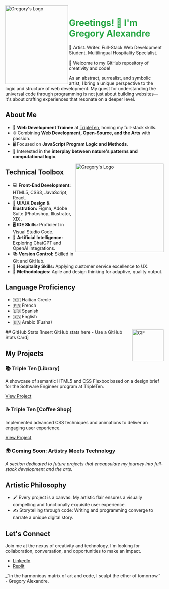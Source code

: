 <img src="https://github.com/GregoryAlexandre369/GregoryAlexandre369/blob/main/GregoryAlexandre%20369.png" alt="Gregory's Logo" width="200" height="250" align="left">

<h1 align="left">
  <span style="color: #28a745;">Greetings! 👋 I'm Gregory Alexandre</span>
</h1>

🎨 Artist. Writer. Full-Stack Web Development Student. Multilingual Hospitality Specialist.

🚀 Welcome to my GitHub repository of creativity and code!

As an abstract, surrealist, and symbolic artist, I bring a unique perspective to the logic and structure of web development. My quest for understanding the universal code through programming is not just about building websites—it's about crafting experiences that resonate on a deeper level.

## About Me
- 💼 **Web Development Trainee** at [TripleTen](https://tripleten.com/), honing my full-stack skills.
- 🌐 Combining **Web Development, Open-Source, and the Arts** with passion.
- 🖥️ Focused on **JavaScript Program Logic and Methods**.
- 🧬 Interested in the **interplay between nature's patterns and computational logic**.
<img src="https://raw.githubusercontent.com/GregoryAlexandre369/GregoryAlexandre369/main/logo%20oval.svg" alt="Gregory's Logo" wwidth="250" height="280" align="right">

## Technical Toolbox

- 💻 **Front-End Development:** HTML5, CSS3, JavaScript, React.
- 🧰 **UI/UX Design & Illustration:** Figma, Adobe Suite (Photoshop, Illustrator, XD).
- 🖥️ **IDE Skills:** Proficient in Visual Studio Code.
- 🤖 **Artificial Intelligence:** Exploring ChatGPT and OpenAI integrations.
- 📚 **Version Control:** Skilled in Git and GitHub.
- 🌟 **Hospitality Skills:** Applying customer service excellence to UX.
- 🔄 **Methodologies:** Agile and design thinking for adaptive, quality output.


## Language Proficiency
- 🇭🇹 Haitian Creole
- 🇫🇷 French
- 🇪🇸 Spanish
- 🇺🇸 English
- 🇸🇦 Arabic (Fusha)

<img align="right" alt="GIF" width="100px" height="100px" src="https://media2.giphy.com/media/sP39BLHaHyKhI5Qj0A/200w.webp?cid=ecf05e47dx3avrhyr7kfs6pyc816atjcw1xlibydl95pdp3p&ep=v1_gifs_search&rid=200w.webp&ct=g/giphy.gif">
## GitHub Stats
[Insert GitHub stats here - Use a GitHub Stats Card]

## My Projects

### 📚 Triple Ten [Library]

A showcase of semantic HTML5 and CSS Flexbox based on a design brief for the Software Engineer program at TripleTen.

[View Project](https://gregoryalexandre369.github.io/Library/)

### ☕ Triple Ten [Coffee Shop]

Implemented advanced CSS techniques and animations to deliver an engaging user experience.

[View Project](https://gregoryalexandre369.github.io/Coffee_Shop/)

### 🌍 Coming Soon: Artistry Meets Technology

_A section dedicated to future projects that encapsulate my journey into full-stack development and the arts._

## Artistic Philosophy

- 🖌️ Every project is a canvas: My artistic flair ensures a visually compelling and functionally exquisite user experience.
- ✍️ Storytelling through code: Writing and programming converge to narrate a unique digital story.

## Let's Connect

Join me at the nexus of creativity and technology. I'm looking for collaboration, conversation, and opportunities to make an impact.

- [LinkedIn](https://www.linkedin.com/in/gregoryalexandre369/)
- [Replit](https://replit.com/@GregoryAlexandre369)


_“In the harmonious matrix of art and code, I sculpt the ether of tomorrow.” - Gregory Alexandre.
